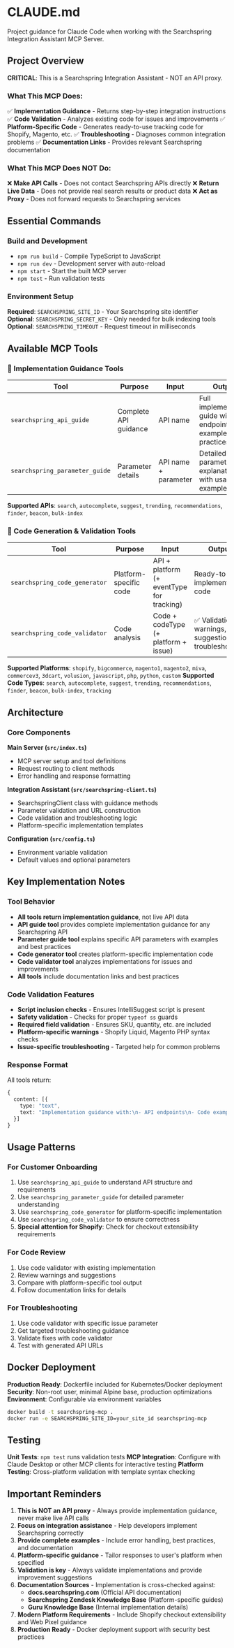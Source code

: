 # CLAUDE.md

Project guidance for Claude Code when working with the Searchspring Integration Assistant MCP Server.

## Project Overview

**CRITICAL**: This is a Searchspring Integration Assistant - NOT an API proxy.

### What This MCP Does:
✅ **Implementation Guidance** - Returns step-by-step integration instructions
✅ **Code Validation** - Analyzes existing code for issues and improvements
✅ **Platform-Specific Code** - Generates ready-to-use tracking code for Shopify, Magento, etc.
✅ **Troubleshooting** - Diagnoses common integration problems
✅ **Documentation Links** - Provides relevant Searchspring documentation

### What This MCP Does NOT Do:
❌ **Make API Calls** - Does not contact Searchspring APIs directly
❌ **Return Live Data** - Does not provide real search results or product data
❌ **Act as Proxy** - Does not forward requests to Searchspring services

## Essential Commands

### Build and Development
- `npm run build` - Compile TypeScript to JavaScript
- `npm run dev` - Development server with auto-reload
- `npm start` - Start the built MCP server
- `npm test` - Run validation tests

### Environment Setup
**Required**: `SEARCHSPRING_SITE_ID` - Your Searchspring site identifier
**Optional**: `SEARCHSPRING_SECRET_KEY` - Only needed for bulk indexing tools
**Optional**: `SEARCHSPRING_TIMEOUT` - Request timeout in milliseconds

## Available MCP Tools

### 🎯 Implementation Guidance Tools
| Tool | Purpose | Input | Output |
|------|---------|-------|--------|
| `searchspring_api_guide` | Complete API guidance | API name | Full implementation guide with endpoints, examples, best practices |
| `searchspring_parameter_guide` | Parameter details | API name + parameter | Detailed parameter explanation with usage examples |

**Supported APIs**: `search`, `autocomplete`, `suggest`, `trending`, `recommendations`, `finder`, `beacon`, `bulk-index`

### 🔧 Code Generation & Validation Tools
| Tool | Purpose | Input | Output |
|------|---------|-------|--------|
| `searchspring_code_generator` | Platform-specific code | API + platform (+ eventType for tracking) | Ready-to-use implementation code |
| `searchspring_code_validator` | Code analysis | Code + codeType (+ platform + issue) | ✅ Validation, ⚠️ warnings, 💡 suggestions, 🔧 troubleshooting |

**Supported Platforms**: `shopify`, `bigcommerce`, `magento1`, `magento2`, `miva`, `commercev3`, `3dcart`, `volusion`, `javascript`, `php`, `python`, `custom`
**Supported Code Types**: `search`, `autocomplete`, `suggest`, `trending`, `recommendations`, `finder`, `beacon`, `bulk-index`, `tracking`

## Architecture

### Core Components

**Main Server (`src/index.ts`)**
- MCP server setup and tool definitions
- Request routing to client methods
- Error handling and response formatting

**Integration Assistant (`src/searchspring-client.ts`)**
- SearchspringClient class with guidance methods
- Parameter validation and URL construction
- Code validation and troubleshooting logic
- Platform-specific implementation templates

**Configuration (`src/config.ts`)**
- Environment variable validation
- Default values and optional parameters

## Key Implementation Notes

### Tool Behavior
- **All tools return implementation guidance**, not live API data
- **API guide tool** provides complete implementation guidance for any Searchspring API
- **Parameter guide tool** explains specific API parameters with examples and best practices
- **Code generator tool** creates platform-specific implementation code
- **Code validator tool** analyzes implementations for issues and improvements
- **All tools** include documentation links and best practices

### Code Validation Features
- **Script inclusion checks** - Ensures IntelliSuggest script is present
- **Safety validation** - Checks for proper `typeof ss` guards
- **Required field validation** - Ensures SKU, quantity, etc. are included
- **Platform-specific warnings** - Shopify Liquid, Magento PHP syntax checks
- **Issue-specific troubleshooting** - Targeted help for common problems

### Response Format
All tools return:
```typescript
{
  content: [{
    type: "text",
    text: "Implementation guidance with:\n- API endpoints\n- Code examples\n- Best practices\n- Documentation links"
  }]
}
```

## Usage Patterns

### For Customer Onboarding
1. Use `searchspring_api_guide` to understand API structure and requirements
2. Use `searchspring_parameter_guide` for detailed parameter understanding
3. Use `searchspring_code_generator` for platform-specific implementation
4. Use `searchspring_code_validator` to ensure correctness
5. **Special attention for Shopify**: Check for checkout extensibility requirements

### For Code Review
1. Use code validator with existing implementation
2. Review warnings and suggestions
3. Compare with platform-specific tool output
4. Follow documentation links for details

### For Troubleshooting
1. Use code validator with specific issue parameter
2. Get targeted troubleshooting guidance
3. Validate fixes with code validator
4. Test with generated API URLs

## Docker Deployment

**Production Ready**: Dockerfile included for Kubernetes/Docker deployment
**Security**: Non-root user, minimal Alpine base, production optimizations
**Environment**: Configurable via environment variables

```bash
docker build -t searchspring-mcp .
docker run -e SEARCHSPRING_SITE_ID=your_site_id searchspring-mcp
```

## Testing

**Unit Tests**: `npm test` runs validation tests
**MCP Integration**: Configure with Claude Desktop or other MCP clients for interactive testing
**Platform Testing**: Cross-platform validation with template syntax checking

## Important Reminders

1. **This is NOT an API proxy** - Always provide implementation guidance, never make live API calls
2. **Focus on integration assistance** - Help developers implement Searchspring correctly
3. **Provide complete examples** - Include error handling, best practices, and documentation
4. **Platform-specific guidance** - Tailor responses to user's platform when specified
5. **Validation is key** - Always validate implementations and provide improvement suggestions
6. **Documentation Sources** - Implementation is cross-checked against:
   - **docs.searchspring.com** (Official API documentation)
   - **Searchspring Zendesk Knowledge Base** (Platform-specific guides)
   - **Guru Knowledge Base** (Internal implementation details)
7. **Modern Platform Requirements** - Include Shopify checkout extensibility and Web Pixel guidance
8. **Production Ready** - Docker deployment support with security best practices